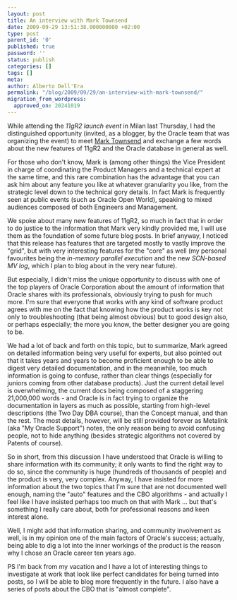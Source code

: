 ```yaml
---
layout: post
title: An interview with Mark Townsend
date: 2009-09-29 13:51:38.000000000 +02:00
type: post
parent_id: '0'
published: true
password: ''
status: publish
categories: []
tags: []
meta:
author: Alberto Dell'Era
permalink: "/blog/2009/09/29/an-interview-with-mark-townsend/"
migration_from_wordpress:
  approved_on: 20241019
---
```

While attending the *11gR2 launch event* in Milan last Thursday, I had the distinguished opportunity (invited, as a blogger, by the Oracle team that was organizing the event) to meet [Mark Townsend](https://www.oracle.com/partners/campaign/ace-newsletter-apr2012-1605004.pdf) and exchange a few words about the new features of 11gR2 and the Oracle database in general as well.

For those who don't know, Mark is (among other things) the Vice President in charge of coordinating the Product Managers and a technical expert at the same time, and this rare combination has the advantage that you can ask him about any feature you like at whatever granularity you like, from the strategic level down to the technical gory details. In fact Mark is frequently seen at public events (such as Oracle Open World), speaking to mixed audiences composed of both Engineers and Management.

We spoke about many new features of 11gR2, so much in fact that in order to do justice to the information that Mark very kindly provided me, I will use them as the foundation of some future blog posts. In brief anyway, I noticed that this release has features that are targeted mostly to vastly improve the "grid", but with very interesting features for the "core" as well (my personal favourites being the *in-memory parallel execution* and the new *SCN-based MV log*, which I plan to blog about in the very near future).

But especially, I didn't miss the unique opportunity to discuss with one of the top players of Oracle Corporation about the amount of information that Oracle shares with its professionals, obviously trying to push for much more. I'm sure that everyone that works with any kind of software product agrees with me on the fact that knowing how the product works is key not only to troubleshooting (that being almost obvious) but to good design also, or perhaps especially; the more you know, the better designer you are going to be.

We had a lot of back and forth on this topic, but to summarize, Mark agreed on detailed information being very useful for experts, but also pointed out that it takes years and years to become proficient enough to be able to digest very detailed documentation, and in the meanwhile, too much information is going to confuse, rather than clear things (especially for juniors coming from other database products). Just the current detail level is overwhelming, the current docs being composed of a staggering 21,000,000 words - and Oracle is in fact trying to organize the documentation in layers as much as possible, starting from high-level descriptions (the Two Day DBA course), than the Concept manual, and than the rest. The most details, however, will be still provided forever as Metalink (aka "My Oracle Support") notes, the only reason being to avoid confusing people, not to hide anything (besides strategic algorithms not covered by Patents of course).

So in short, from this discussion I have understood that Oracle is willing to share information with its community; it only wants to find the right way to do so, since the community is huge (hundreds of thousands of people) and the product is very, very complex. Anyway, I have insisted for more information about the two topics that I'm sure that are not documented well enough, naming the "auto" features and the CBO algorithms - and actually I feel like I have insisted perhaps too much on that with Mark ... but that's something I really care about, both for professional reasons and keen interest alone.

Well, I might add that information sharing, and community involvement as well, is in my opinion one of the main factors of Oracle's success; actually, being able to dig a lot into the inner workings of the product is the reason why I chose an Oracle career ten years ago.

PS I'm back from my vacation and I have a lot of interesting things to investigate at work that look like perfect candidates for being turned into posts, so I will be able to blog more frequently in the future. I also have a series of posts about the CBO that is "almost complete".
